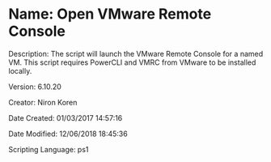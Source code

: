 ﻿# Name: Open VMware Remote Console

Description: The script will launch the VMware Remote Console for a named VM. This script requires PowerCLI and VMRC from VMware to be installed locally.

Version: 6.10.20

Creator: Niron Koren

Date Created: 01/03/2017 14:57:16

Date Modified: 12/06/2018 18:45:36

Scripting Language: ps1

